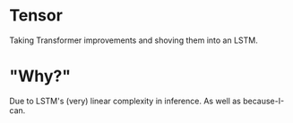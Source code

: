 # Tensor
Taking Transformer improvements and shoving them into an LSTM.

# "Why?"
Due to LSTM's (very) linear complexity in inference. As well as because-I-can.